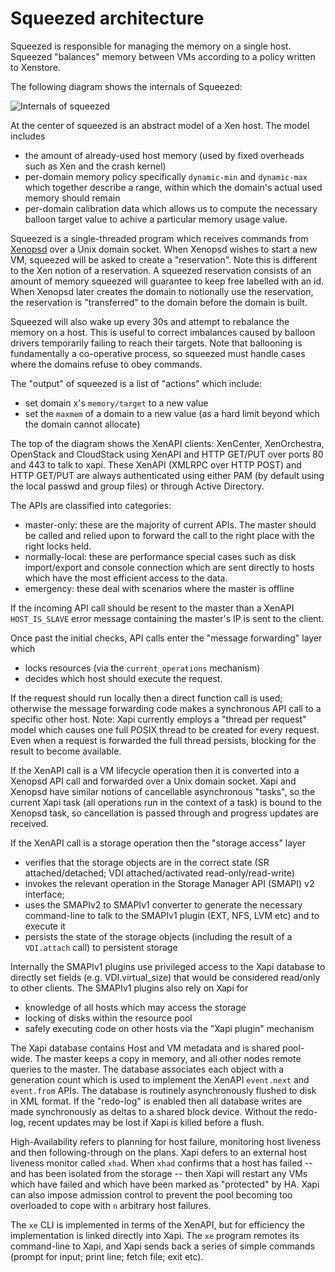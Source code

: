 Squeezed architecture
=====================

Squeezed is responsible for managing the memory on a single host. Squeezed
"balances" memory between VMs according to a policy written to Xenstore.

The following diagram shows the internals of Squeezed:

![Internals of squeezed](http://xapi-project.github.io/squeezed/doc/architecture/squeezed.png)

At the center of squeezed is an abstract model of a Xen host. The model includes
- the amount of already-used host memory (used by fixed overheads such as Xen
  and the crash kernel)
- per-domain memory policy specifically ```dynamic-min``` and ```dynamic-max``` which
  together describe a range, within which the domain's actual used memory should remain
- per-domain calibration data which allows us to compute the necessary balloon target
  value to achive a particular memory usage value.

Squeezed is a single-threaded program which receives commands from
[Xenopsd](https://github.com/xapi-project/xenopsd) over a Unix domain socket.
When Xenopsd wishes to start a new VM, squeezed will be asked to create a "reservation".
Note this is different to the Xen notion of a reservation. A squeezed reservation consists
of an amount of memory squeezed will guarantee to keep free labelled with an id.
When Xenopsd later creates the domain to notionally use the reservation, the reservation
is "transferred" to the domain before the domain is built.

Squeezed will also wake up every 30s and attempt to rebalance the memory on a host. This
is useful to correct imbalances caused by balloon drivers temporarily failing to reach
their targets. Note that ballooning is fundamentally a co-operative process, so squeezed
must handle cases where the domains refuse to obey commands.

The "output" of squeezed is a list of "actions" which include:
- set domain x's ```memory/target``` to a new value
- set the ```maxmem``` of a domain to a new value (as a hard limit beyond which the domain
  cannot allocate)

The top of the diagram shows the XenAPI clients: XenCenter, XenOrchestra, OpenStack and
CloudStack using XenAPI and HTTP GET/PUT over ports 80 and 443 to talk to xapi.
These XenAPI (XMLRPC over HTTP POST) and HTTP GET/PUT are always authenticated
using either PAM (by default using the local passwd and group files) or through
Active Directory.

The APIs are classified into categories:
* master-only: these are the majority of current APIs. The master should be called and
  relied upon to forward the call to the right place with the right locks held.
* normally-local: these are performance special cases such as disk import/export
  and console connection which are sent directly to hosts which have the most
  efficient access to the data.
* emergency: these deal with scenarios where the master is offline

If the incoming API call should be resent to the master than a XenAPI ```HOST_IS_SLAVE```
error message containing the master's IP is sent to the client.

Once past the initial checks, API calls enter the "message forwarding" layer which
- locks resources (via the ```current_operations``` mechanism)
- decides which host should execute the request.

If the request should run locally then a direct function call is used; otherwise
the message forwarding code makes a synchronous API call to a specific other host.
Note: Xapi currently employs a "thread per request" model which causes one full POSIX thread
to be created for every request. Even when a request is forwarded the full thread
persists, blocking for the result to become available.

If the XenAPI call is a VM lifecycle operation then it is converted into a Xenopsd
API call and forwarded over a Unix domain socket. Xapi and Xenopsd have similar
notions of cancellable asynchronous "tasks", so the current Xapi task (all operations
run in the context of a task) is bound to the Xenopsd task, so cancellation is
passed through and progress updates are received.

If the XenAPI call is a storage operation then the "storage access" layer
- verifies that the storage objects are in the correct state (SR attached/detached;
  VDI attached/activated read-only/read-write)
- invokes the relevant operation in the Storage Manager API (SMAPI) v2 interface;
- uses the SMAPIv2 to SMAPIv1 converter to generate the necessary command-line to talk to
  the SMAPIv1 plugin (EXT, NFS, LVM etc) and to execute it
- persists the state of the storage objects (including the result of a ```VDI.attach```
  call) to persistent storage

Internally the SMAPIv1 plugins use privileged access to the Xapi database to directly
set fields (e.g. VDI.virtual_size) that would be considered read/only to other clients.
The SMAPIv1 plugins also rely on Xapi for
- knowledge of all hosts which may access the storage
- locking of disks within the resource pool
- safely executing code on other hosts via the "Xapi plugin" mechanism

The Xapi database contains Host and VM metadata and is shared pool-wide. The master
keeps a copy in memory, and all other nodes remote queries to the master. The database
associates each object with a generation count which is used to implement the XenAPI
```event.next``` and ```event.from``` APIs. The database is routinely asynchronously flushed to disk
in XML format. If the "redo-log" is enabled then all database writes are made synchronously
as deltas to a shared block device. Without the redo-log, recent updates may be lost
if Xapi is killed before a flush.

High-Availability refers to planning for host failure, monitoring host liveness and then
following-through on the plans. Xapi defers to an external host liveness monitor
called ```xhad```. When ```xhad``` confirms that a host has failed -- and has been
isolated from the storage -- then Xapi will restart any VMs which have failed and which
have been marked as "protected" by HA. Xapi can also impose admission control to prevent
the pool becoming too overloaded to cope with ```n``` arbitrary host failures.

The ```xe``` CLI is implemented in terms of the XenAPI, but for efficiency the implementation
is linked directly into Xapi. The ```xe``` program remotes its command-line to Xapi,
and Xapi sends back a series of simple commands (prompt for input; print line; fetch file;
exit etc).
